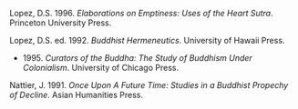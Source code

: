 Lopez, D.S. 1996. *Elaborations on Emptiness: Uses of the Heart Sutra*. Princeton University Press.

Lopez, D.S. ed. 1992. *Buddhist Hermeneutics*. University of Hawaii Press. 
* 1995\. *Curators of the Buddha: The Study of Buddhism Under Colonialism*. University of Chicago Press.

Nattier, J. 1991. *Once Upon A Future Time: Studies in a Buddhist Propechy of Decline*. Asian Humanities Press.
